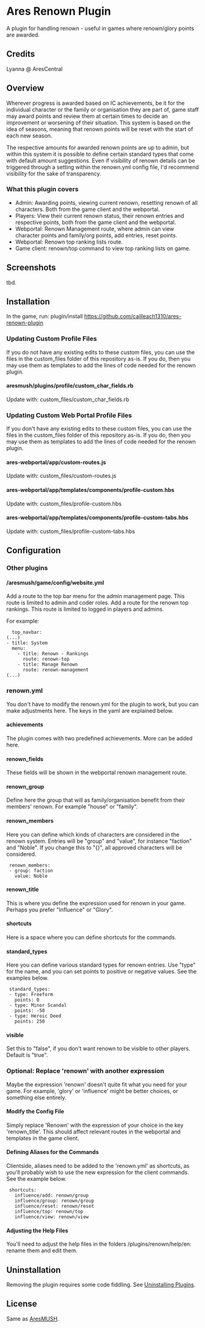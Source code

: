 # Ares Renown Plugin
A plugin for handling renown - useful in games where renown/glory points are awarded. 

## Credits
Lyanna @ AresCentral

## Overview
Wherever progress is awarded based on IC achievements, be it for the individual character or the family or organisation they are part of, game staff may award points and review them at certain times to decide an improvement or worsening of their situation. This system is based on the idea of seasons, meaning that renown points will be reset with the start of each new season.

The respective amounts for awarded renown points are up to admin, but within this system it is possible to define certain standard types that come with default amount suggestions. Even if visibility of renown details can be triggered through a setting within the renown.yml config file, I'd recommend visibility for the sake of transparency.

### What this plugin covers
* Admin: Awarding points, viewing current renown, resetting renown of all characters. Both from the game client and the webportal.
* Players: View their current renown status, their renown entries and respective points, both from the game client and the webportal.
* Webportal: Renown Management route, where admin can view character points and family/org points, add entries, reset points.
* Webportal: Renown top ranking lists route.
* Game client: renown/top command to view top ranking lists on game.

## Screenshots
tbd.

## Installation
In the game, run: plugin/install https://github.com/cailleach1310/ares-renown-plugin

### Updating Custom Profile Files
If you do not have any existing edits to these custom files, you can use the files in the custom_files folder of this repository as-is. If you do, then you may use them as templates to add the lines of code needed for the renown plugin.

#### aresmush/plugins/profile/custom_char_fields.rb
Update with: custom_files/custom_char_fields.rb

### Updating Custom Web Portal Profile Files
If you don't have any existing edits to these custom files, you can use the files in the custom_files folder of this repository as-is. If you do, then you may use them as templates to add the lines of code needed for the renown plugin.

#### ares-webportal/app/custom-routes.js
Update with: custom_files/custom-routes.js

#### ares-webportal/app/templates/components/profile-custom.hbs
Update with: custom_files/profile-custom.hbs

#### ares-webportal/app/templates/components/profile-custom-tabs.hbs
Update with: custom_files/profile-custom-tabs.hbs

## Configuration

### Other plugins

#### /aresmush/game/config/website.yml
Add a route to the top bar menu for the admin management page. This route is limited to admin and coder roles. 
Add a route for the renown top rankings. This route is limited to logged in players and admins.

For example:

      top_navbar:
    (...)
    - title: System
      menu:
        - title: Renown - Rankings
          route: renown-top
        - title: Manage Renown
          route: renown-management
    (...)

### renown.yml 
You don't have to modify the renown.yml for the plugin to work, but you can make adjustments here. The keys in the yaml are explained below.

#### achievements
The plugin comes with two predefined achievements. More can be added here.

#### renown_fields
These fields will be shown in the webportal renown management route.

#### renown_group
Define here the group that will as family/organisation benefit from their members' renown. For example "house" or "family".

#### renown_members
Here you can define which kinds of characters are considered in the renown system. Entries will be "group" and "value", for instance "faction" and "Noble". If you change this to "{}", all approved characters will be considered.

     renown_members:
     - group: faction
       value: Noble

#### renown_title
This is where you define the expression used for renown in your game. Perhaps you prefer "Influence" or "Glory".

#### shortcuts
Here is a space where you can define shortcuts for the commands.

#### standard_types
Here you can define various standard types for renown entries. Use "type" for the name, and you can set points to positive or negative values. See the examples below.

     standard_types:
     - type: Freeform
       points: 0
     - type: Minor Scandal
       points: -50
     - type: Heroic Deed
       points: 250

#### visible
Set this to "false", if you don't want renown to be visible to other players. Default is "true".

### Optional: Replace 'renown' with another expression
Maybe the expression 'renown' doesn't quite fit what you need for your game. For example, 'glory' or 'influence' might be better choices, or something else entirely.

#### Modify the Config File 
Simply replace 'Renown' with the expression of your choice in the key 'renown_title'. This should affect relevant routes in the webportal and templates in the game client.

#### Defining Aliases for the Commands
Clientside, aliases need to be added to the 'renown.yml' as shortcuts, as you'll probably wish to use the new expression for the client commands. See the example below.

     shortcuts:
       influence/add: renown/group
       influence/group: renown/group
       influence/reset: renown/reset
       influence/top: renown/top
       influence/view: renown/view

#### Adjusting the Help Files
You'll need to adjust the help files in the folders /plugins/renown/help/en: rename them and edit them.

## Uninstallation
Removing the plugin requires some code fiddling. See [Uninstalling Plugins](https://www.aresmush.com/tutorials/code/extras.html#uninstalling-plugins).

## License
Same as [AresMUSH](https://aresmush.com/license).

